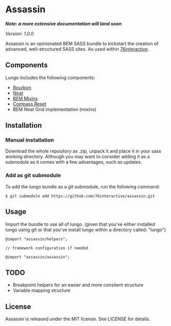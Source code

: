 # Assassin

***Note: a more extensive documentation will land soon***

*Version: 1.0.0* 

Assassin is an opinionated BEM SASS bundle to kickstart the creation of advanced, well-structured SASS sites. As used within [76interactive](http://76interactive.com).

## Components

Lungo includes the following components:

* [Bourbon](http://bourbon.io)
* [Neat](http://neat.io)
* [BEM Mixins](https://medium.com/@marcmintel/pushing-bem-to-the-next-level-with-sass-3-4-5239d2371321)
* [Compass Reset](http://compass-style.org/reference/compass/reset/utilities)
* BEM Neat Grid implementation (mixins)

## Installation

### Manual installation
Download the whole repository as .zip, unpack it and place it in your sass working directory. Although you may want to consider adding it as a submodule as it comes with a few advantages, such as updates.
 
### Add as git submodule
To add the lungo bundle as a git submodule, run the following command:

```
$ git submodule add https://github.com/76interactive/assassin.git
```

## Usage
Import the bundle to use all of lungo. (given that you've either installed lungo using git or that you've install lungo  within a directory called: "lungo")

```
@import "assassin/helpers";

// framework configuration if needed

@import "assassin/assassin";
```

## TODO

* Breakpoint helpers for an easier and more consitent structure
* Variable mapping structure


## License

Assassin is released under the MIT license. See LICENSE for details.
